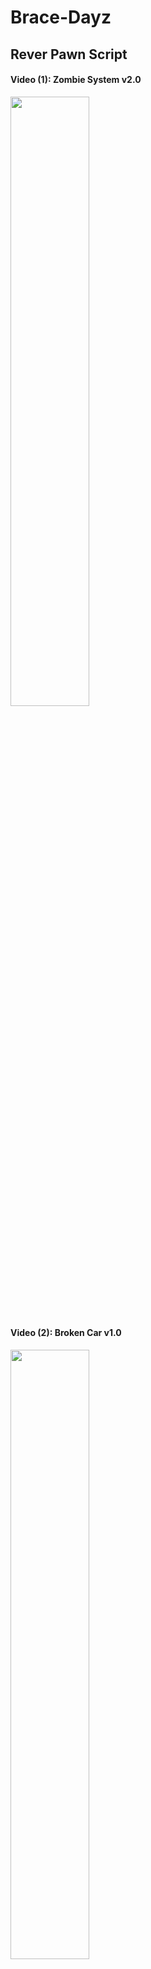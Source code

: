 # Brace-Dayz
## Rever Pawn Script

#### Video (1): Zombie System v2.0

[<img src="https://i.ytimg.com/vi/_2l2DUKrX1I/hqdefault.jpg?sqp=-oaymwE2CNACELwBSFXyq4qpAygIARUAAIhCGAFwAcABBvABAfgB_gmAAtAFigIMCAAQARg2IGUoXDAP&rs=AOn4CLAbp3p38WWbe8Jqh8i7RaBHRpAzxw" width="50%">](https://www.youtube.com/watch?v=_2l2DUKrX1I "Zombie System v2.0")

#### Video (2): Broken Car v1.0

[<img src="https://i.ytimg.com/vi/Feu_Nm9G5X8/hqdefault.jpg?sqp=-oaymwE2CNACELwBSFXyq4qpAygIARUAAIhCGAFwAcABBvABAfgB_gmAAtAFigIMCAAQARg2IGUoXDAP&rs=AOn4CLAbp3p38WWbe8Jqh8i7RaBHRpAzxw" width="50%">](https://www.youtube.com/watch?v=Feu_Nm9G5X8 "Broken Car v1.0")

#### Video (3): Inventory System v1.0

[<img src="https://i.ytimg.com/vi/-sxiF6e54pU/hqdefault.jpg?sqp=-oaymwE2CNACELwBSFXyq4qpAygIARUAAIhCGAFwAcABBvABAfgB_gmAAtAFigIMCAAQARg2IGUoXDAP&rs=AOn4CLAbp3p38WWbe8Jqh8i7RaBHRpAzxw" width="50%">](https://www.youtube.com/watch?v=-sxiF6e54pU "Inventory System v1.0")

#### Video (3): Item Loot System v1.0

[<img src="https://i.ytimg.com/vi/Z6oJ5Lzz6JU/hqdefault.jpg?sqp=-oaymwE2CNACELwBSFXyq4qpAygIARUAAIhCGAFwAcABBvABAfgB_gmAAtAFigIMCAAQARg2IGUoXDAP&rs=AOn4CLAbp3p38WWbe8Jqh8i7RaBHRpAzxw" width="50%">](https://www.youtube.com/watch?v=Z6oJ5Lzz6JU "Item Loot System v1.0")
